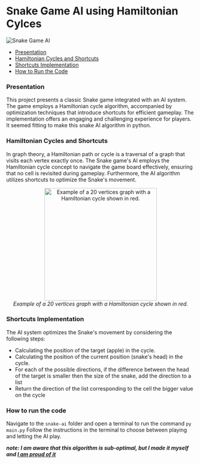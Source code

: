 # Snake Game AI using Hamiltonian Cylces
![Snake Game AI](https://imgur.com/Vddzpr9.png)


- [Presentation](#presentation)
- [Hamiltonian Cycles and Shortcuts](#hamiltonian-cycles-and-shortcuts)
- [Shortcuts Implementation](#shortcuts-implementation)
- [How to Run the Code](#how-to-run-the-code)

### Presentation
This project presents a classic Snake game integrated with an AI system. The game employs a Hamiltonian cycle algorithm, accompanied by optimization techniques that introduce shortcuts for efficient gameplay. The implementation offers an engaging and challenging experience for players.
It seemed fitting to make this snake AI algorithm in python.

### Hamiltonian Cycles and Shortcuts
In graph theory, a Hamiltonian path or cycle is a traversal of a graph that visits each vertex exactly once. The Snake game's AI employs the Hamiltonian cycle concept to navigate the game board effectively, ensuring that no cell is revisited during gameplay. Furthermore, the AI algorithm utilizes shortcuts to optimize the Snake's movement.

<p align="center">
  <img src="https://upload.wikimedia.org/wikipedia/commons/6/60/Hamiltonian_path.svg" alt="Example of a 20 vertices graph with a Hamiltonian cycle shown in red." width="300" height="300">
  <br>
  <i>Example of a 20 vertices graph with a Hamiltonian cycle shown in red.</i>
</p>

### Shortcuts Implementation
The AI system optimizes the Snake's movement by considering the following steps:


* Calculating the position of the target (apple) in the cycle.
* Calculating the position of the current position (snake's head) in the cycle.
* For each of the possible directions, if the difference between the head of the target is smaller then the size of the snake, add the direction to a list
* Return the direction of the list corresponding to the cell the bigger value on the cycle

### How to run the code
Navigate to the ```snake-ai``` folder and open a terminal to run the command ```py main.py```
Follow the instructions in the terminal to choose between playing and letting the AI play.

***note: I am aware that this algorithm is sub-optimal, but I made it myself and [I am proud of it](https://imgflip.com/i/854knr)***
